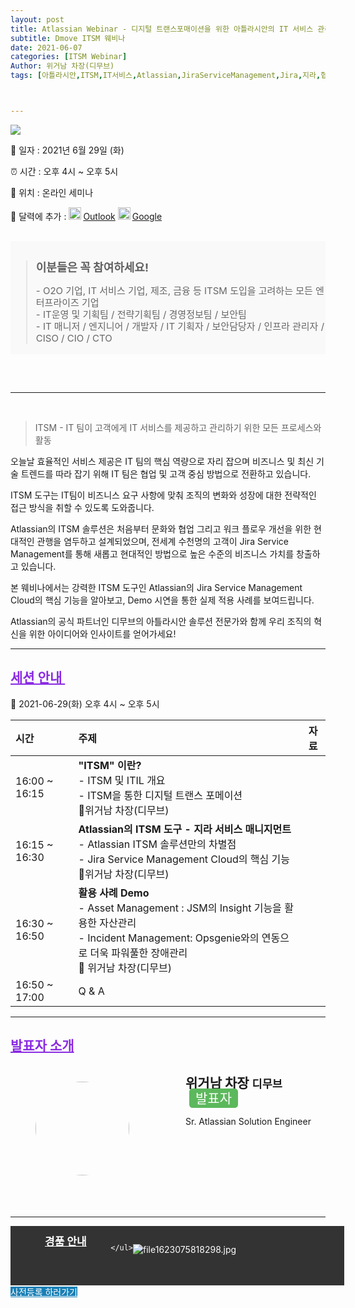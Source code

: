 ```yaml
---
layout: post
title: Atlassian Webinar - 디지털 트랜스포매이션을 위한 아틀라시안의 IT 서비스 관리 
subtitle: Dmove ITSM 웨비나
date: 2021-06-07
categories: [ITSM Webinar]
Author: 위거남 차장(디무브)
tags: [아틀라시안,ITSM,IT서비스,Atlassian,JiraServiceManagement,Jira,지라,협업솔루션,ITIL,디지털트랜스포케이션]



---
```




![](https://talkit.tv/userfiles/images/file1622460868828.jpg)





:calendar: 일자 : 2021년 6월 29일 (화)

:alarm_clock: 시간 : 오후 4시 ~ 오후 5시

&#127970; 위치 : 온라인 세미나 

:date: 달력에 추가 : <a href="https://talkit.tv/Event/Article/ICS/?IDX=2586" title="아웃룩 등록" style="display:inline-block;"><img src="https://talkit.tv/images/icon_Outlook.png" width="20" style="margin-right:3px; display:inline-block;">Outlook</a> <a href="https://talkit.tv/Event/Article/ICS/_Google.asp?IDX=2586" target="_blank" title="구글캘린더 등록" style="display:inline-block;" ><img src="https://talkit.tv/images/icon_googlecalendar.png" width="20" style="margin-right:3px; display:inline-block;">Google</a> 





<div style="margin: 30px 0; border: 0.5px solid #f9f9f9; border-ladius:3px; background-color:#f9f9f9; padding 30px 20px;">
    <div>
        <blockquote>
            <h4 style="margin-bottom: 6px !important; font-size: 18px  !important; margin:30px 0 19px; line-height: 24px !important; font-weight: bold; position:relative; letter-spacing : normal;">이분들은 꼭 참여하세요!</h4>
            <p style="font-size: 15px !important;
    line-height: 19px !important; color:#666;">- O2O 기업, IT 서비스 기업, 제조, 금융 등 ITSM 도입을 고려하는 모든 엔터프라이즈 기업 <br>- IT운영 및 기획팀 /  전략기획팀 / 경영정보팀 / 보안팀 <br>- IT 매니저 / 엔지니어 / 개발자 / IT 기획자 / 보안담당자 / 인프라 관리자 / CISO / CIO / CTO</p>
        </blockquote>
    </div>

</div>





<br>

<hr>



<br>





> ITSM - IT 팀이 고객에게 IT 서비스를 제공하고 관리하기 위한 모든 프로세스와 활동

  

  오늘날 효율적인 서비스 제공은 IT 팀의 핵심 역량으로 자리 잡으며 비즈니스 및 최신 기술 트렌드를 따라 잡기 위해 IT 팀은 협업 및 고객 중심 방법으로 전환하고 있습니다.  





ITSM 도구는 IT팀이 비즈니스 요구 사항에 맞춰 조직의 변화와 성장에 대한 전략적인 접근 방식을 취할 수 있도록 도와줍니다.



Atlassian의 ITSM 솔루션은 처음부터 문화와 협업 그리고 워크 플로우 개선을 위한 현대적인 관행을 염두하고 설계되었으며, 전세계 수천명의 고객이 Jira Service Management를 통해 새롭고 현대적인 방법으로 높은 수준의 비즈니스 가치를 창출하고 있습니다.



본 웨비나에서는 강력한 ITSM 도구인 Atlassian의 Jira Service Management Cloud의 핵심 기능을 알아보고, Demo 시연을 통한 실제 적용 사례를 보여드립니다.





Atlassian의 공식 파트너인 디무브의 아틀라시안 솔루션 전문가와 함께 우리 조직의 혁신을 위한 아이디어와 인사이트를 얻어가세요!



<hr>


## <span style="color:blueviolet;"><u>세션 안내 </u></span>



:date:    2021-06-29(화) 오후 4시 ~ 오후 5시



| 시간          | 주제                                                         | 자료 |
| :------------ | :----------------------------------------------------------- | :--: |
| 16:00 ~ 16:15 | **"ITSM" 이란?**<br />- ITSM 및 ITIL 개요<br />- ITSM을 통한 디지털 트랜스 포메이션<br />&#128589;위거남 차장(디무브) |      |
| 16:15 ~ 16:30 | **Atlassian의 ITSM 도구  - 지라 서비스 매니지먼트**<br />- Atlassian ITSM 솔루션만의 차별점<br />- Jira Service Management Cloud의 핵심 기능<br />&#128589;위거남 차장(디무브) |      |
| 16:30 ~ 16:50 | **활용 사례 Demo**<br />- Asset Management : JSM의 Insight 기능을 활용한 자산관리<br />- Incident Management: Opsgenie와의 연동으로 더욱 파워풀한 장애관리<br />&#128589; 위거남 차장(디무브) |      |
| 16:50 ~ 17:00 | Q & A                                                        |      |







<hr>




## <span style="color:blueviolet;"><u>발표자 소개 </u></span>

<div style="display:block; position:relative; min-height:180px !important;padding-bottom:20px !important;margin:30px 0;border-bottom:0;">
		<figure style="width:200px; float:left; ">
            		<img style="width:150px;height:150px; display:inline-block; border-radius:50% !important;" src="https://dmove.co.kr/html/_skin/img/sub/company/img_ourteam_andy.png" alt="">
            </figure>
	<div class="blog-item-small-content">
		<h2>
			위거남&nbsp;차장
			<small>디무브</small>
			<span style="padding: 3px 10px; font-weight: 400; line-height: 1;
    color: #fff;
    text-align: center;
    white-space: nowrap;
    vertical-align: baseline;
    border-radius: .25em; margin-left:6px !important; background-color:#5cb85c;">발표자</span>
		</h2>
		<p>Sr. Atlassian Solution Engineer</p>
	</div>
</div>




<hr>





  <div style="width:100%; color:#fff !important; float: left; position:relative; min-height: 1px; padding-right: 15px; padding-left: 15px; background-color:#333333;">
        <ul style="border: 0 !important; padding-left: 0; margin-bottom: 0; list-style: none; margin-top: 0; margin-block-start: 1em; margin-block-end: 1em;
margin-inline-start: 0px; margin-inline-end: 0px; padding-inline-start: 40px; display:inline-flex;" id="nav-white ">
            <li style="font-size: 17px !important; line-height: 23px !important; text-align: -webkit-match-parent;">
            <a href="#goodsTab" style="background-color:#333333; color:white !important; font-weight:bold; margin-right:10px; " data-toggle="tab">경품 안내</a>
            </li>


        </ul>

 <div style="padding:15px 0;">
 <div style="display: block; opacity: 1; padding-bottom:20px !important; transition: opacity .15 linear;" id="goodsTab">
    <img src="https://talkit.tv/userfiles/images/file1623075818298.jpg" title="file1623075818298.jpg" style=" max-width:100%; display:block; vertical-align: middle; border:0; height: auto;">
    </div>
      </div></div>





<br>



<div class="btn_main_more mt40 mb_t_c">
      <a href="https://talkit.tv/Event/2586" style="background-color: #1980B6; color:white;">사전등록 하러가기</a> 
		    </div>









